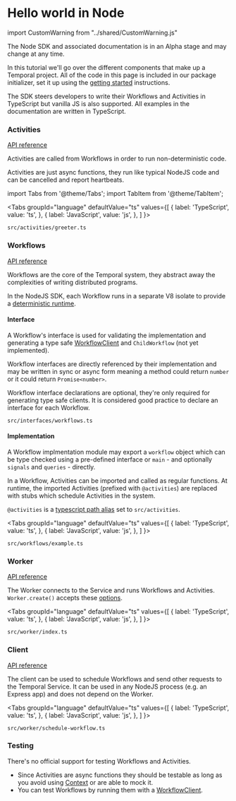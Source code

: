 # Hello world in Node

import CustomWarning from "../shared/CustomWarning.js"

<CustomWarning>

The Node SDK and associated documentation is in an Alpha stage and may change at any time.

</CustomWarning>

In this tutorial we'll go over the different components that make up a Temporal project.
All of the code in this page is included in our package initializer, set it up using the [getting started](/docs/node/getting-started) instructions.

The SDK steers developers to write their Workflows and Activities in TypeScript but vanilla JS is also supported. All examples in the documentation are written in TypeScript.

### Activities

[API reference](https://nodejs.temporal.io/api/modules/activity)

Activities are called from Workflows in order to run non-deterministic code.

Activities are just async functions, they run like typical NodeJS code and can be cancelled and report heartbeats.

import Tabs from '@theme/Tabs';
import TabItem from '@theme/TabItem';

<Tabs
groupId="language"
defaultValue="ts"
values={[
{ label: 'TypeScript', value: 'ts', },
{ label: 'JavaScript', value: 'js', },
]
}>

<TabItem value="ts">

`src/activities/greeter.ts`

<!--SNIPSTART nodejs-hello-activity {"enable_source_link": false}-->
<!--SNIPEND-->

</TabItem>

<TabItem value="js">

<!--SNIPSTART nodejs-js-hello-activity {"enable_source_link": false}-->
<!--SNIPEND-->

</TabItem>

</Tabs>

### Workflows

[API reference](https://nodejs.temporal.io/api/modules/workflow)

Workflows are the core of the Temporal system, they abstract away the complexities of writing distributed programs.

In the NodeJS SDK, each Workflow runs in a separate V8 isolate to provide a [deterministic runtime](/docs/node/determinism).

#### Interface

A Workflow's interface is used for validating the implementation and generating a type safe [WorkflowClient](https://nodejs.temporal.io/api/interfaces/client.workflowclient) and `ChildWorkflow` (not yet implemented).

Workflow interfaces are directly referenced by their implementation and may be written in sync or async form meaning a method could return `number` or it could return `Promise<number>`.

Workflow interface declarations are optional, they're only required for generating type safe clients. It is considered good practice to declare an interface for each Workflow.

`src/interfaces/workflows.ts`

<!--SNIPSTART nodejs-hello-workflow-interface {"enable_source_link": false}-->
<!--SNIPEND-->

#### Implementation

A Workflow implmentation module may export a `workflow` object which can be type checked using a pre-defined interface or `main` - and optionally `signals` and `queries` - directly.

In a Workflow, Activities can be imported and called as regular functions. At runtime, the imported Activities (prefixed with `@activities`) are replaced with stubs which schedule Activities in the system.

`@activities` is a [typescript path alias](https://www.typescriptlang.org/tsconfig#paths) set to `src/activities`.

<Tabs
groupId="language"
defaultValue="ts"
values={[
{ label: 'TypeScript', value: 'ts', },
{ label: 'JavaScript', value: 'js', },
]
}>

<TabItem value="ts">

`src/workflows/example.ts`

<!--SNIPSTART nodejs-hello-workflow {"enable_source_link": false}-->
<!--SNIPEND-->

</TabItem>

<TabItem value="js">

<!--SNIPSTART nodejs-js-hello-workflow {"enable_source_link": false}-->
<!--SNIPEND-->

</TabItem>

</Tabs>

### Worker

[API reference](https://nodejs.temporal.io/api/modules/worker)

The Worker connects to the Service and runs Workflows and Activities.
`Worker.create()` accepts these [options](https://nodejs.temporal.io/api/interfaces/worker.workeroptions).

<Tabs
groupId="language"
defaultValue="ts"
values={[
{ label: 'TypeScript', value: 'ts', },
{ label: 'JavaScript', value: 'js', },
]
}>

<TabItem value="ts">

`src/worker/index.ts`

<!--SNIPSTART nodejs-hello-worker {"enable_source_link": false}-->
<!--SNIPEND-->

</TabItem>

<TabItem value="js">

<!--SNIPSTART nodejs-js-hello-worker {"enable_source_link": false}-->
<!--SNIPEND-->

</TabItem>

</Tabs>

### Client

[API reference](https://nodejs.temporal.io/api/modules/client)

The client can be used to schedule Workflows and send other requests to the Temporal Service.
It can be used in any NodeJS process (e.g. an Express app) and does not depend on the Worker.

<Tabs
groupId="language"
defaultValue="ts"
values={[
{ label: 'TypeScript', value: 'ts', },
{ label: 'JavaScript', value: 'js', },
]
}>

<TabItem value="ts">

`src/worker/schedule-workflow.ts`

<!--SNIPSTART nodejs-hello-client {"enable_source_link": false}-->
<!--SNIPEND-->

</TabItem>

<TabItem value="js">

<!--SNIPSTART nodejs-js-hello-client {"enable_source_link": false}-->
<!--SNIPEND-->

</TabItem>

</Tabs>

### Testing

There's no official support for testing Workflows and Activities.

- Since Activities are async functions they should be testable as long as you avoid using [Context](https://nodejs.temporal.io/api/classes/activity.context) or are able to mock it.
- You can test Workflows by running them with a [WorkflowClient](https://nodejs.temporal.io/api/interfaces/client.workflowclient).
